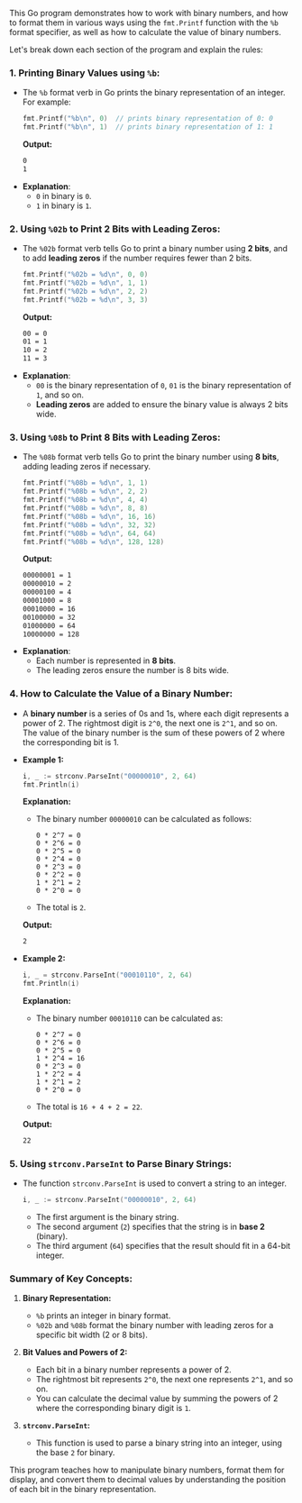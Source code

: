 This Go program demonstrates how to work with binary numbers, and how to format them in various ways using the `fmt.Printf` function with the `%b` format specifier, as well as how to calculate the value of binary numbers.

Let's break down each section of the program and explain the rules:

### 1. **Printing Binary Values using `%b`:**
   - The `%b` format verb in Go prints the binary representation of an integer. For example:
     ```go
     fmt.Printf("%b\n", 0)  // prints binary representation of 0: 0
     fmt.Printf("%b\n", 1)  // prints binary representation of 1: 1
     ```
     **Output:**
     ```bash
     0
     1
     ```
   - **Explanation**:  
     - `0` in binary is `0`.
     - `1` in binary is `1`.

### 2. **Using `%02b` to Print 2 Bits with Leading Zeros:**
   - The `%02b` format verb tells Go to print a binary number using **2 bits**, and to add **leading zeros** if the number requires fewer than 2 bits.
     ```go
     fmt.Printf("%02b = %d\n", 0, 0)
     fmt.Printf("%02b = %d\n", 1, 1)
     fmt.Printf("%02b = %d\n", 2, 2)
     fmt.Printf("%02b = %d\n", 3, 3)
     ```
     **Output:**
     ```bash
     00 = 0
     01 = 1
     10 = 2
     11 = 3
     ```
   - **Explanation**:  
     - `00` is the binary representation of `0`, `01` is the binary representation of `1`, and so on.
     - **Leading zeros** are added to ensure the binary value is always 2 bits wide.

### 3. **Using `%08b` to Print 8 Bits with Leading Zeros:**
   - The `%08b` format verb tells Go to print the binary number using **8 bits**, adding leading zeros if necessary.
     ```go
     fmt.Printf("%08b = %d\n", 1, 1)
     fmt.Printf("%08b = %d\n", 2, 2)
     fmt.Printf("%08b = %d\n", 4, 4)
     fmt.Printf("%08b = %d\n", 8, 8)
     fmt.Printf("%08b = %d\n", 16, 16)
     fmt.Printf("%08b = %d\n", 32, 32)
     fmt.Printf("%08b = %d\n", 64, 64)
     fmt.Printf("%08b = %d\n", 128, 128)
     ```
     **Output:**
     ```bash
     00000001 = 1
     00000010 = 2
     00000100 = 4
     00001000 = 8
     00010000 = 16
     00100000 = 32
     01000000 = 64
     10000000 = 128
     ```
   - **Explanation**:  
     - Each number is represented in **8 bits**.
     - The leading zeros ensure the number is 8 bits wide.

### 4. **How to Calculate the Value of a Binary Number:**
   - A **binary number** is a series of 0s and 1s, where each digit represents a power of 2. The rightmost digit is `2^0`, the next one is `2^1`, and so on. The value of the binary number is the sum of these powers of 2 where the corresponding bit is 1.

   - **Example 1:**
     ```go
     i, _ := strconv.ParseInt("00000010", 2, 64)
     fmt.Println(i)
     ```
     **Explanation:**
     - The binary number `00000010` can be calculated as follows:
       ```
       0 * 2^7 = 0
       0 * 2^6 = 0
       0 * 2^5 = 0
       0 * 2^4 = 0
       0 * 2^3 = 0
       0 * 2^2 = 0
       1 * 2^1 = 2
       0 * 2^0 = 0
       ```
     - The total is `2`.

     **Output:**
     ```bash
     2
     ```

   - **Example 2:**
     ```go
     i, _ = strconv.ParseInt("00010110", 2, 64)
     fmt.Println(i)
     ```
     **Explanation:**
     - The binary number `00010110` can be calculated as:
       ```
       0 * 2^7 = 0
       0 * 2^6 = 0
       0 * 2^5 = 0
       1 * 2^4 = 16
       0 * 2^3 = 0
       1 * 2^2 = 4
       1 * 2^1 = 2
       0 * 2^0 = 0
       ```
     - The total is `16 + 4 + 2 = 22`.

     **Output:**
     ```bash
     22
     ```

### 5. **Using `strconv.ParseInt` to Parse Binary Strings:**
   - The function `strconv.ParseInt` is used to convert a string to an integer.
     ```go
     i, _ := strconv.ParseInt("00000010", 2, 64)
     ```
     - The first argument is the binary string.
     - The second argument (`2`) specifies that the string is in **base 2** (binary).
     - The third argument (`64`) specifies that the result should fit in a 64-bit integer.

### Summary of Key Concepts:
1. **Binary Representation:**
   - `%b` prints an integer in binary format.
   - `%02b` and `%08b` format the binary number with leading zeros for a specific bit width (2 or 8 bits).

2. **Bit Values and Powers of 2:**
   - Each bit in a binary number represents a power of 2.
   - The rightmost bit represents `2^0`, the next one represents `2^1`, and so on.
   - You can calculate the decimal value by summing the powers of 2 where the corresponding binary digit is `1`.

3. **`strconv.ParseInt`:**
   - This function is used to parse a binary string into an integer, using the base `2` for binary.

This program teaches how to manipulate binary numbers, format them for display, and convert them to decimal values by understanding the position of each bit in the binary representation.